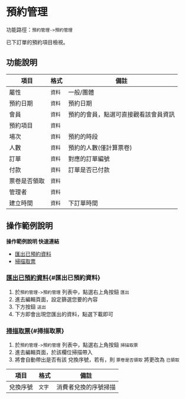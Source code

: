 #  預約管理

功能路徑：`預約管理->預約管理`

已下訂單的預約項目檢視。

##  功能說明

| 項目  | 格式 | 備註 |
|---|---|---|
|屬性|`資料`|一般/團體|
|預約日期|`資料`|預約日期|
|會員|`資料`|預約的會員，點選可直接觀看該會員資訊|
|預約項目|`資料`||
|場次|`資料`|預約的時段|
|人數|`資料`|預約的人數(僅計算票卷)|
|訂單|`資料`|對應的訂單編號|
|付款|`資料`|訂單是否已付款|
|票卷是否領取|`資料`||
|管理者|`資料`||
|建立時間|`資料`|下訂單時間|



##  操作範例說明

**操作範例說明 快速連結**

* [匯出已預約資料](/guide/reservation-personal#匯出已預約資料)
* [掃描取票](/guide/reservation-personal#掃描取票)

### [匯出已預約資料](/guide/reservation-personal#匯出已預約資料){#匯出已預約資料}


1. 於`預約管理->預約管理` 列表中，點選右上角按鈕 `匯出` 
2. 進去編輯頁面，設定篩選您要的內容
3. 下方按鈕 `送出`
4. 下方即會出現您匯出的資料，點選下載即可



### [掃描取票](/guide/reservation-personal#掃描取票){#掃描取票}


1. 於`預約管理->預約管理`  列表中，點選右上角按鈕 `掃描取票`
2. 進去編輯頁面，於該欄位掃描帶入
3. 將會自動帶出是否有該 兌換序號，若有，則 `票卷是否領取` 將更改為 `已領取`

| 項目  | 格式 | 備註 |
|---|---|---|
|兌換序號|`文字`|消費者兌換的序號掃描|

